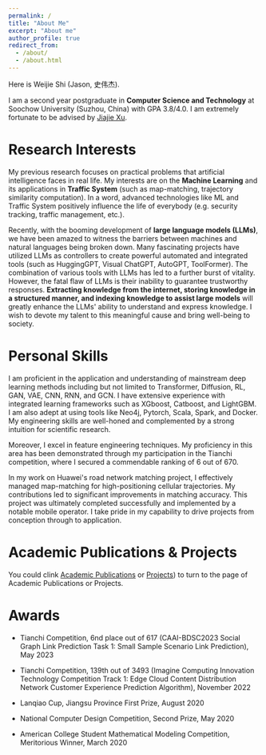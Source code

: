 ```yaml
---
permalink: /
title: "About Me"
excerpt: "About me"
author_profile: true
redirect_from: 
  - /about/
  - /about.html
---
```


Here is Weijie Shi (Jason, 史伟杰).

I am a second year postgraduate in **Computer Science and Technology** at Soochow University (Suzhou, China) with GPA 3.8/4.0. I am extremely fortunate to be advised by [Jiajie Xu](http://web.suda.edu.cn/xujj/).

Research Interests
======
My previous research focuses on practical problems that artificial intelligence faces in real life. My interests are on the **Machine Learning** and its applications in **Traffic System** (such as map-matching, trajectory similarity computation). In a word, advanced technologies like ML and Traffic System positively influence the life of everybody (e.g. security tracking, traffic management, etc.).

Recently, with the booming development of **large language models (LLMs)**, we have been amazed to witness the barriers between machines and natural languages being broken down. Many fascinating projects have utilized LLMs as controllers to create powerful automated and integrated tools (such as HuggingGPT, Visual ChatGPT, AutoGPT, ToolFormer). The combination of various tools with LLMs has led to a further burst of vitality. However, the fatal flaw of LLMs is their inability to guarantee trustworthy responses. **Extracting knowledge from the internet, storing knowledge in a structured manner, and indexing knowledge to assist large models** will greatly enhance the LLMs' ability to understand and express knowledge. I wish to devote my talent to this meaningful cause and bring well-being to society.

Personal Skills
===========
I am proficient in the application and understanding of mainstream deep learning methods including but not limited to Transformer, Diffusion, RL, GAN, VAE, CNN, RNN, and GCN. I have extensive experience with integrated learning frameworks such as XGboost, Catboost, and LightGBM. I am also adept at using tools like Neo4j, Pytorch, Scala, Spark, and Docker. My engineering skills are well-honed and complemented by a strong intuition for scientific research.

Moreover, I excel in feature engineering techniques. My proficiency in this area has been demonstrated through my participation in the Tianchi competition, where I secured a commendable ranking of 6 out of 670.

In my work on Huawei's road network matching project, I effectively managed map-matching for high-positioning cellular trajectories. My contributions led to significant improvements in matching accuracy. This project was ultimately completed successfully and implemented by a notable mobile operator. I take pride in my capability to drive projects from conception through to application.

Academic Publications & Projects 
======
You could clink [Academic Publications](https://shiweijiezero.github.io/weijie.github.io/publications) or [Projects](https://shiweijiezero.github.io/weijie.github.io/projects)) to turn to the page of Academic Publications or Projects.


Awards
===========
- Tianchi Competition, 6nd place out of 617 (CAAI-BDSC2023 Social Graph Link Prediction Task 1: Small Sample Scenario Link Prediction), May 2023

- Tianchi Competition, 139th out of 3493 (Imagine Computing Innovation Technology Competition Track 1: Edge Cloud Content Distribution Network Customer Experience Prediction Algorithm), November 2022

- Lanqiao Cup, Jiangsu Province First Prize, August 2020

- National Computer Design Competition, Second Prize, May 2020

- American College Student Mathematical Modeling Competition, Meritorious Winner, March 2020